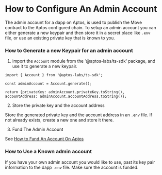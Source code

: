 # How to Configure An Admin Account

The admin account for a dapp on Aptos, is used to publish the Move contract to the Aptos configured chain. To setup an admin account you can either generate a new keypair and then store it in a secret place like `.env` file, or use an existing private key that is known to you.

### How to Generate a new Keypair for an admin account

1. Import the `Account` module from the '@aptos-labs/ts-sdk' package, and use it to generate a new keypair.

```
import { Account } from '@aptos-labs/ts-sdk';

const adminAccount = Account.generate();

return {privateKey: adminAccount.privateKey.toString(), accountAddress: adminAccount.accountAddress.toString()};
```

2. Store the private key and the account address

Store the generated private key and the account address in an `.env` file. If not already exists, create a new one and store it there.

3. Fund The Admin Account

See [How to Fund An Account On Aptos](./how_to_fund_an_account_on_aptos.md)

### How to Use a Known admin account

If you have your own admin account you would like to use, past its key pair information to the dapp `.env` file. Make sure the account is funded.
